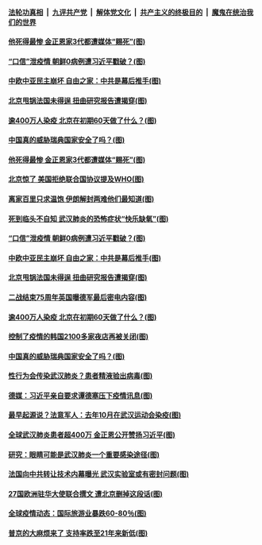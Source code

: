####  [法轮功真相](../../../../basic/blob/master/README.md?t=05111201) &nbsp;|&nbsp; [九评共产党](../../../../9ping.md/blob/master/README.md?t=05111201) &nbsp;|&nbsp; [解体党文化](../../../../jtdwh.md/blob/master/README.md?t=05111201)  &nbsp;|&nbsp; [共产主义的终极目的](../../../../gczydzjmd.md/blob/master/README.md?t=05111201) &nbsp;|&nbsp; [魔鬼在统治我们的世界](../../../../mgztzwmdsj.md/blob/master/README.md?t=05111201) 

#### [他死得最惨 金正恩家3代都遭媒体“赐死”(图)](../pages/p9/932782.md?t=05111201) 

#### [“口信”泄疫情 朝鲜0病例遭习近平戳破？(图)](../pages/p9/932748.md?t=05111201) 

#### [中欧中亚民主崩坏 自由之家：中共是幕后推手(图)](../pages/p9/932750.md?t=05111201) 

#### [北京甩锅法国未得逞 扭曲研究报告遭揭穿(图)](../pages/p9/932679.md?t=05111201) 

#### [逾400万人染疫 北京在初期60天做了什么？(图)](../pages/p9/932677.md?t=05111201) 

#### [中国真的威胁瑞典国家安全了吗？(图)](../pages/p9/932719.md?t=05111201) 

#### [他死得最惨 金正恩家3代都遭媒体“赐死”(图)](../pages/p9/932782.md?t=05111201) 

#### [北京惊了 美国拒绝联合国协议提及WHO(图)](../pages/p9/932856.md?t=05111201) 

#### [离家百里只求温饱 伊朗解封两难他们最知道(图)](../pages/p9/932850.md?t=05111201) 

#### [死到临头不自知 武汉肺炎的恐怖症状“快乐缺氧”(图)](../pages/p9/932787.md?t=05111201) 

#### [“口信”泄疫情 朝鲜0病例遭习近平戳破？(图)](../pages/p9/932748.md?t=05111201) 

#### [中欧中亚民主崩坏 自由之家：中共是幕后推手(图)](../pages/p9/932750.md?t=05111201) 

#### [北京甩锅法国未得逞 扭曲研究报告遭揭穿(图)](../pages/p9/932679.md?t=05111201) 

#### [二战结束75周年英国曝德军最后密电内容(图)](../pages/p9/932738.md?t=05111201) 

#### [逾400万人染疫 北京在初期60天做了什么？(图)](../pages/p9/932677.md?t=05111201) 

#### [控制了疫情的韩国2100多家夜店再被关闭(图)](../pages/p9/932720.md?t=05111201) 

#### [中国真的威胁瑞典国家安全了吗？(图)](../pages/p9/932719.md?t=05111201) 

#### [性行为会传染武汉肺炎？患者精液验出病毒(图)](../pages/p9/932666.md?t=05111201) 

#### [德媒：习近平亲自要求谭德塞压下疫情讯息(图)](../pages/p9/932632.md?t=05111201) 

#### [最早起源说？法意军人：去年10月在武汉运动会染疫(图)](../pages/p9/932570.md?t=05111201) 

#### [全球武汉肺炎患者超400万 金正恩公开赞扬习近平(图)](../pages/p9/932631.md?t=05111201) 

#### [研究：眼睛可能是武汉肺炎一个重要感染途径(图)](../pages/p9/932578.md?t=05111201) 

#### [法国向中共转让技术内幕曝光 武汉实验室或有密封问题(图)](../pages/p9/932561.md?t=05111201) 

#### [27国欧洲驻华大使联合撰文 遭北京删掉这段话(图)](../pages/p9/932555.md?t=05111201) 

#### [全球疫情动态：国际旅游业暴跌60-80％(图)](../pages/p9/932496.md?t=05111201) 

#### [普京的大麻烦来了 支持率跌至21年来新低(图)](../pages/p9/932425.md?t=05111201) 

